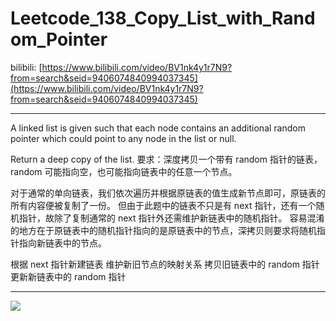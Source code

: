 # Leetcode_138_Copy_List_with_Random_Pointer

bilibili:
[https://www.bilibili.com/video/BV1nk4y1r7N9?from=search&seid=9406074840994037345](https://www.bilibili.com/video/BV1nk4y1r7N9?from=search&seid=9406074840994037345)

---

A linked list is given such that each node contains an additional random pointer
which could point to any node in the list or null.

Return a deep copy of the list.
要求：深度拷贝一个带有 random 指针的链表，random 可能指向空，也可能指向链表中的任意一个节点。

对于通常的单向链表，我们依次遍历并根据原链表的值生成新节点即可，原链表的所有内容便被复制了一份。
但由于此题中的链表不只是有 next 指针，还有一个随机指针，故除了复制通常的 next 
指针外还需维护新链表中的随机指针。
容易混淆的地方在于原链表中的随机指针指向的是原链表中的节点，深拷贝则要求将随机指针指向新链表中的节点。


根据 next 指针新建链表
维护新旧节点的映射关系
拷贝旧链表中的 random 指针
更新新链表中的 random 指针

---

![](https://raw.githubusercontent.com/billryan/algorithm-exercise/master/shared-files/images/copy_list_with_random_pointer.jpg)